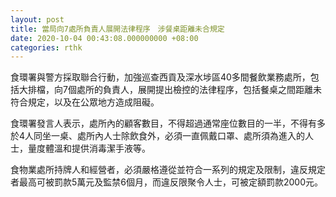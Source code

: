 ```yaml
---
layout: post
title: 當局向7處所負責人展開法律程序　涉餐桌距離未合規定
date: 2020-10-04 00:43:08.000000000 +08:00
categories: rthk
---
```


食環署與警方採取聯合行動，加強巡查西貢及深水埗區40多間餐飲業務處所，包括大排檔，向7個處所的負責人，展開提出檢控的法律程序，包括餐桌之間距離未符合規定，以及在公眾地方造成阻礙。 

食環署發言人表示，處所內的顧客數目，不得超過通常座位數目的一半，不得有多於4人同坐一桌、處所內人士除飲食外，必須一直佩戴口罩、處所須為進入的人士，量度體溫和提供消毒潔手液等。

食物業處所持牌人和經營者，必須嚴格遵從並符合一系列的規定及限制，違反規定者最高可被罰款5萬元及監禁6個月，而違反限聚令人士，可被定額罰款2000元。
